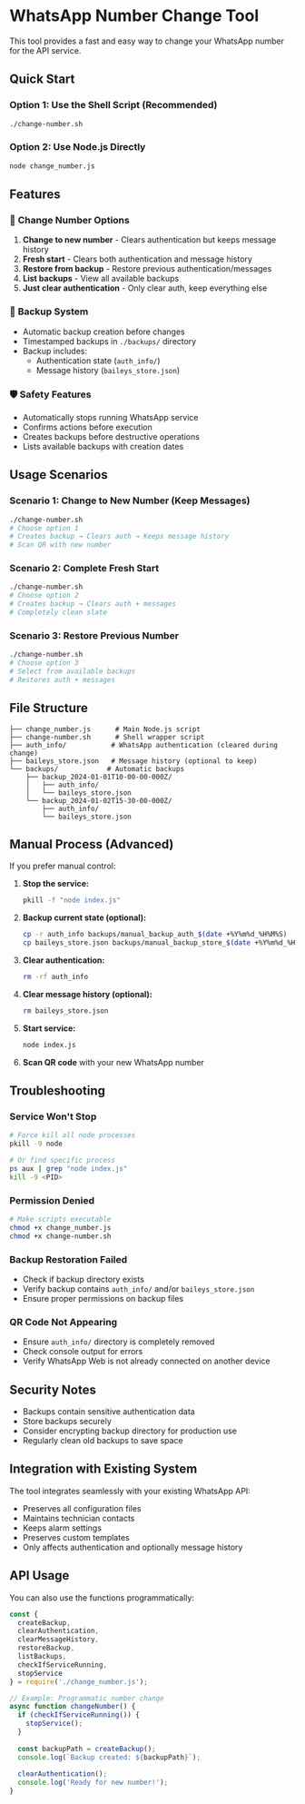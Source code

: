 # WhatsApp Number Change Tool

This tool provides a fast and easy way to change your WhatsApp number for the API service.

## Quick Start

### Option 1: Use the Shell Script (Recommended)
```bash
./change-number.sh
```

### Option 2: Use Node.js Directly
```bash
node change_number.js
```

## Features

### 🔄 **Change Number Options**
1. **Change to new number** - Clears authentication but keeps message history
2. **Fresh start** - Clears both authentication and message history
3. **Restore from backup** - Restore previous authentication/messages
4. **List backups** - View all available backups
5. **Just clear authentication** - Only clear auth, keep everything else

### 💾 **Backup System**
- Automatic backup creation before changes
- Timestamped backups in `./backups/` directory
- Backup includes:
  - Authentication state (`auth_info/`)
  - Message history (`baileys_store.json`)

### 🛡️ **Safety Features**
- Automatically stops running WhatsApp service
- Confirms actions before execution
- Creates backups before destructive operations
- Lists available backups with creation dates

## Usage Scenarios

### Scenario 1: Change to New Number (Keep Messages)
```bash
./change-number.sh
# Choose option 1
# Creates backup → Clears auth → Keeps message history
# Scan QR with new number
```

### Scenario 2: Complete Fresh Start
```bash
./change-number.sh
# Choose option 2
# Creates backup → Clears auth + messages
# Completely clean slate
```

### Scenario 3: Restore Previous Number
```bash
./change-number.sh
# Choose option 3
# Select from available backups
# Restores auth + messages
```

## File Structure

```
├── change_number.js      # Main Node.js script
├── change-number.sh      # Shell wrapper script
├── auth_info/           # WhatsApp authentication (cleared during change)
├── baileys_store.json   # Message history (optional to keep)
└── backups/            # Automatic backups
    ├── backup_2024-01-01T10-00-00-000Z/
    │   ├── auth_info/
    │   └── baileys_store.json
    └── backup_2024-01-02T15-30-00-000Z/
        ├── auth_info/
        └── baileys_store.json
```

## Manual Process (Advanced)

If you prefer manual control:

1. **Stop the service:**
   ```bash
   pkill -f "node index.js"
   ```

2. **Backup current state (optional):**
   ```bash
   cp -r auth_info backups/manual_backup_auth_$(date +%Y%m%d_%H%M%S)
   cp baileys_store.json backups/manual_backup_store_$(date +%Y%m%d_%H%M%S).json
   ```

3. **Clear authentication:**
   ```bash
   rm -rf auth_info
   ```

4. **Clear message history (optional):**
   ```bash
   rm baileys_store.json
   ```

5. **Start service:**
   ```bash
   node index.js
   ```

6. **Scan QR code** with your new WhatsApp number

## Troubleshooting

### Service Won't Stop
```bash
# Force kill all node processes
pkill -9 node

# Or find specific process
ps aux | grep "node index.js"
kill -9 <PID>
```

### Permission Denied
```bash
# Make scripts executable
chmod +x change_number.js
chmod +x change-number.sh
```

### Backup Restoration Failed
- Check if backup directory exists
- Verify backup contains `auth_info/` and/or `baileys_store.json`
- Ensure proper permissions on backup files

### QR Code Not Appearing
- Ensure `auth_info/` directory is completely removed
- Check console output for errors
- Verify WhatsApp Web is not already connected on another device

## Security Notes

- Backups contain sensitive authentication data
- Store backups securely
- Consider encrypting backup directory for production use
- Regularly clean old backups to save space

## Integration with Existing System

The tool integrates seamlessly with your existing WhatsApp API:
- Preserves all configuration files
- Maintains technician contacts
- Keeps alarm settings
- Preserves custom templates
- Only affects authentication and optionally message history

## API Usage

You can also use the functions programmatically:

```javascript
const {
  createBackup,
  clearAuthentication,
  clearMessageHistory,
  restoreBackup,
  listBackups,
  checkIfServiceRunning,
  stopService
} = require('./change_number.js');

// Example: Programmatic number change
async function changeNumber() {
  if (checkIfServiceRunning()) {
    stopService();
  }
  
  const backupPath = createBackup();
  console.log(`Backup created: ${backupPath}`);
  
  clearAuthentication();
  console.log('Ready for new number!');
}
```